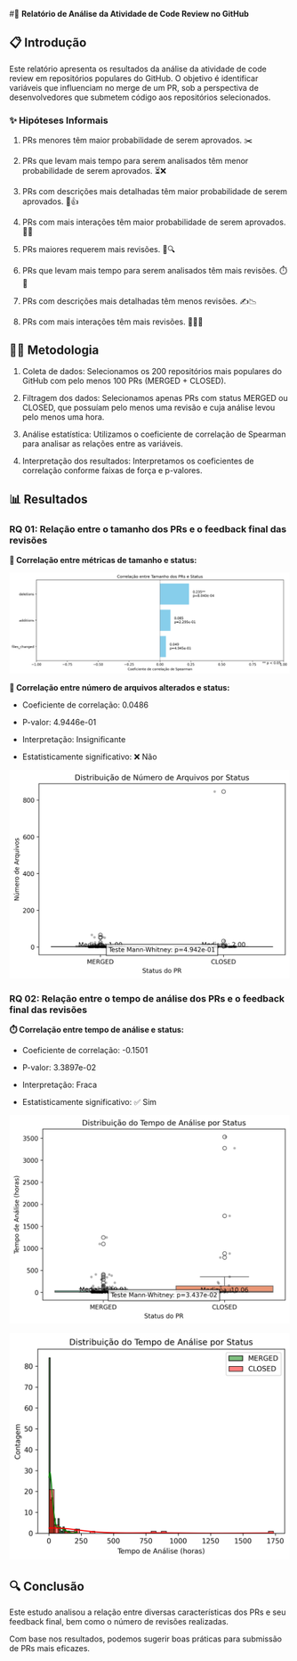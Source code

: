 
#📄 **Relatório de Análise da Atividade de Code Review no GitHub**


## 📋 **Introdução**

Este relatório apresenta os resultados da análise da atividade de code review em repositórios populares do GitHub. O objetivo é identificar variáveis que influenciam no merge de um PR, sob a perspectiva de desenvolvedores que submetem código aos repositórios selecionados.


### ✨ **Hipóteses Informais**

1. PRs menores têm maior probabilidade de serem aprovados. ✂️

2. PRs que levam mais tempo para serem analisados têm menor probabilidade de serem aprovados. ⏳❌

3. PRs com descrições mais detalhadas têm maior probabilidade de serem aprovados. 📑👍

4. PRs com mais interações têm maior probabilidade de serem aprovados. 💬🔄

5. PRs maiores requerem mais revisões. 📂🔍

6. PRs que levam mais tempo para serem analisados têm mais revisões. ⏱️🔄

7. PRs com descrições mais detalhadas têm menos revisões. ✍️📉

8. PRs com mais interações têm mais revisões. 💬🔄✅


## 🧑‍🔬 **Metodologia**

1. Coleta de dados: Selecionamos os 200 repositórios mais populares do GitHub com pelo menos 100 PRs (MERGED + CLOSED).

2. Filtragem dos dados: Selecionamos apenas PRs com status MERGED ou CLOSED, que possuíam pelo menos uma revisão e cuja análise levou pelo menos uma hora.

3. Análise estatística: Utilizamos o coeficiente de correlação de Spearman para analisar as relações entre as variáveis.

4. Interpretação dos resultados: Interpretamos os coeficientes de correlação conforme faixas de força e p-valores.


## 📊 **Resultados**


### RQ 01: Relação entre o tamanho dos PRs e o feedback final das revisões

**📏 Correlação entre métricas de tamanho e status:**

![Correlação entre Tamanho dos PRs e Status](./visualizations/rq01_correlation.png)

**📂 Correlação entre número de arquivos alterados e status:**

- Coeficiente de correlação: 0.0486

- P-valor: 4.9446e-01

- Interpretação: Insignificante

- Estatisticamente significativo: ❌ Não

![Distribuição de Arquivos por Status](./visualizations/rq01_files_changed_boxplot.png)


### RQ 02: Relação entre o tempo de análise dos PRs e o feedback final das revisões

**⏱️ Correlação entre tempo de análise e status:**

- Coeficiente de correlação: -0.1501

- P-valor: 3.3897e-02

- Interpretação: Fraca

- Estatisticamente significativo: ✅ Sim

![Distribuição do Tempo de Análise por Status](./visualizations/rq02_time_boxplot.png)

![Histograma do Tempo de Análise por Status](./visualizations/rq02_time_histogram.png)


## 🔍 **Conclusão**

Este estudo analisou a relação entre diversas características dos PRs e seu feedback final, bem como o número de revisões realizadas.

Com base nos resultados, podemos sugerir boas práticas para submissão de PRs mais eficazes.
